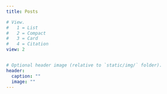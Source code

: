```yaml
---
title: Posts

# View.
#   1 = List
#   2 = Compact
#   3 = Card
#   4 = Citation
view: 2


# Optional header image (relative to `static/img/` folder).
header:
  caption: ""
  image: ""
---
```


